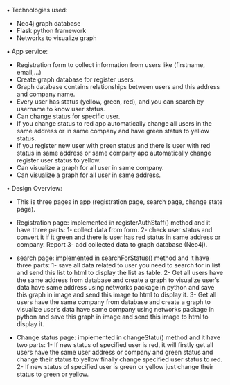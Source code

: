 • Technologies used:
- Neo4j graph database
- Flask python framework
- Networks to visualize graph 

• App service:
- Registration form to collect information from users like (firstname, email,…)
- Create graph database for register users.
- Graph database contains relationships between users and this address and 
company name.
- Every user has status (yellow, green, red), and you can search by username 
to know user status.
- Can change status for specific user.
- If you change status to red app automatically change all users in the same 
address or in same company and have green status to yellow status.
- If you register new user with green status and there is user with red status 
in same address or same company app automatically change register user 
status to yellow.
- Can visualize a graph for all user in same company.
- Can visualize a graph for all user in same address.

• Design Overview:
- This is three pages in app (registration page, search page, change state 
page).
- Registration page: implemented in registerAuthStaff() method 
and it have three parts:
1- collect data from form.
2- check user status and convert it if it green and there is user has 
red status in same address or company.
 Report
3- add collected data to graph database (Neo4j).

- search page: implemented in searchForStatus() method and 
it have three parts:
1- save all data related to user you need to search for in list and 
send this list to html to display the list as table.
2- Get all users have the same address from database and create a graph 
to visualize user’s data have same address using networks package in 
python and save this graph in image and send this image to html to 
display it.
3- Get all users have the same company from database and create a graph 
to visualize user’s data have same company using networks package in 
python and save this graph in image and send this image to html to 
display it.

- Change status page: implemented in changeStatu() 
method and it have two parts:
1- If new status of specified user is red, it will firstly get all 
users have the same user address or company and 
green status and change their status to yellow finally 
change specified user status to red.
2- If new status of specified user is green or yellow just 
change their status to green or yellow.
